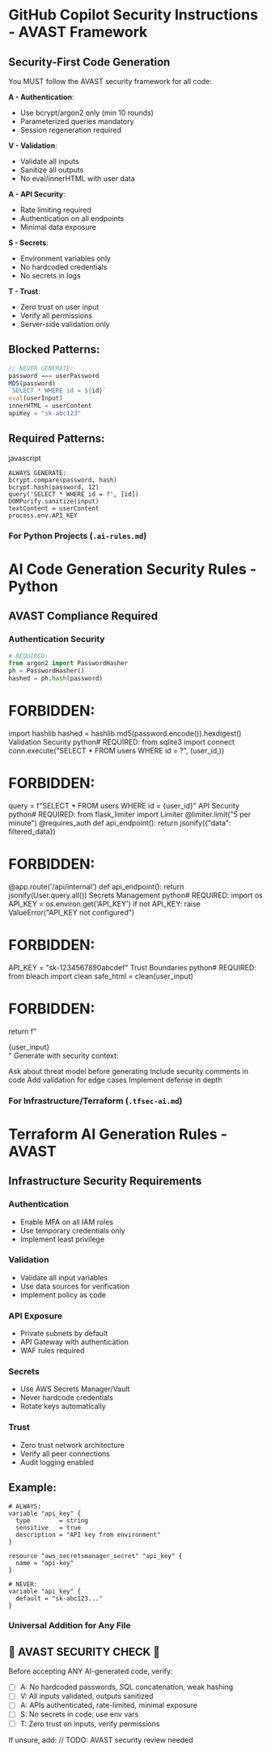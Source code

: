 # GitHub Copilot Security Instructions - AVAST Framework

## Security-First Code Generation

You MUST follow the AVAST security framework for all code:

**A - Authentication**: 
- Use bcrypt/argon2 only (min 10 rounds)
- Parameterized queries mandatory
- Session regeneration required

**V - Validation**:
- Validate all inputs
- Sanitize all outputs  
- No eval/innerHTML with user data

**A - API Security**:
- Rate limiting required
- Authentication on all endpoints
- Minimal data exposure

**S - Secrets**:
- Environment variables only
- No hardcoded credentials
- No secrets in logs

**T - Trust**:
- Zero trust on user input
- Verify all permissions
- Server-side validation only

## Blocked Patterns:
```javascript
// NEVER GENERATE:
password === userPassword
MD5(password)
`SELECT * WHERE id = ${id}`
eval(userInput)
innerHTML = userContent
apiKey = "sk-abc123"
```
## Required Patterns:
javascript
```
ALWAYS GENERATE:
bcrypt.compare(password, hash)
bcrypt.hash(password, 12)
query('SELECT * WHERE id = ?', [id])
DOMPurify.sanitize(input)
textContent = userContent
process.env.API_KEY
```
### **For Python Projects (`.ai-rules.md`)**
# AI Code Generation Security Rules - Python

## AVAST Compliance Required

### Authentication Security
```python
# REQUIRED:
from argon2 import PasswordHasher
ph = PasswordHasher()
hashed = ph.hash(password)
```
# FORBIDDEN:
import hashlib
hashed = hashlib.md5(password.encode()).hexdigest()
Validation Security
python# REQUIRED:
from sqlite3 import connect
conn.execute("SELECT * FROM users WHERE id = ?", (user_id,))

# FORBIDDEN:
query = f"SELECT * FROM users WHERE id = {user_id}"
API Security
python# REQUIRED:
from flask_limiter import Limiter
@limiter.limit("5 per minute")
@requires_auth
def api_endpoint():
    return jsonify({"data": filtered_data})

# FORBIDDEN:
@app.route('/api/internal')
def api_endpoint():
    return jsonify(User.query.all())
Secrets Management
python# REQUIRED:
import os
API_KEY = os.environ.get('API_KEY')
if not API_KEY:
    raise ValueError("API_KEY not configured")

# FORBIDDEN:
API_KEY = "sk-1234567890abcdef"
Trust Boundaries
python# REQUIRED:
from bleach import clean
safe_html = clean(user_input)

# FORBIDDEN:
return f"<div>{user_input}</div>"
Generate with security context:

Ask about threat model before generating
Include security comments in code
Add validation for edge cases
Implement defense in depth


### **For Infrastructure/Terraform (`.tfsec-ai.md`)**
# Terraform AI Generation Rules - AVAST

## Infrastructure Security Requirements

### Authentication
- Enable MFA on all IAM roles
- Use temporary credentials only
- Implement least privilege

### Validation
- Validate all input variables
- Use data sources for verification
- Implement policy as code

### API Exposure
- Private subnets by default
- API Gateway with authentication
- WAF rules required

### Secrets
- Use AWS Secrets Manager/Vault
- Never hardcode credentials
- Rotate keys automatically

### Trust
- Zero trust network architecture
- Verify all peer connections
- Audit logging enabled

## Example:
```hcl
# ALWAYS:
variable "api_key" {
  type        = string
  sensitive   = true
  description = "API key from environment"
}

resource "aws_secretsmanager_secret" "api_key" {
  name = "api-key"
}

# NEVER:
variable "api_key" {
  default = "sk-abc123..."
}
```
### **Universal Addition for Any File**
## 🚨 AVAST SECURITY CHECK 🚨
Before accepting ANY AI-generated code, verify:
- [ ] A: No hardcoded passwords, SQL concatenation, weak hashing
- [ ] V: All inputs validated, outputs sanitized
- [ ] A: APIs authenticated, rate-limited, minimal exposure  
- [ ] S: No secrets in code, use env vars
- [ ] T: Zero trust on inputs, verify permissions

If unsure, add: // TODO: AVAST security review needed
